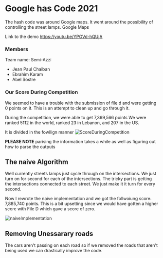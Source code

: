 # Google has Code 2021
The hash code was around Google maps. It went around the possibility of controlling the street lamps.
Google Maps

Link to the demo
https://youtu.be/YPOVd-hQUjA
### Members
Team name: Semi-Azzi

* Jean Paul Chaiban
* Ebrahim Karam
* Abel Sostre 

### Our Score During Competition
We seemed to have a trouble with the submission of file d and were getting 0 points on it. This is an attempt to clean up and go through it. 

During the competition, we were able to get 
7,399,566 points
We were ranked 5112 in the world, ranked 23 in Lebanon, and 207 in the US.

It is divided in the fowllign manner
![ScoreDuringCompetition](https://user-images.githubusercontent.com/10140799/109393997-aa544400-78f2-11eb-807e-50cb962b8cc3.png)

**PLEASE NOTE**
parising the information takes a while as well as figuring out how to parse the outputs

## The naive Algorithm
Well currently streets lamps just cycle through on the intersections. We just turn on for second for each of the intersections. The tricky part is getting the intersections connected to each street. We just make it it turn for every second.

Now I rewrote the naive implementation and we got the follwoiung score. 7,885,740 points. This is a bit upsetting since we would have gotten a higher score with File D which gave a score of zero.

![naiveImplementation](https://user-images.githubusercontent.com/10140799/109394042-ec7d8580-78f2-11eb-9092-d8dc5b7254e6.png)

## Removing Unessarary roads
The cars aren't passing on each road so if we removed the roads that aren't being used we can drastically improve the code. 




